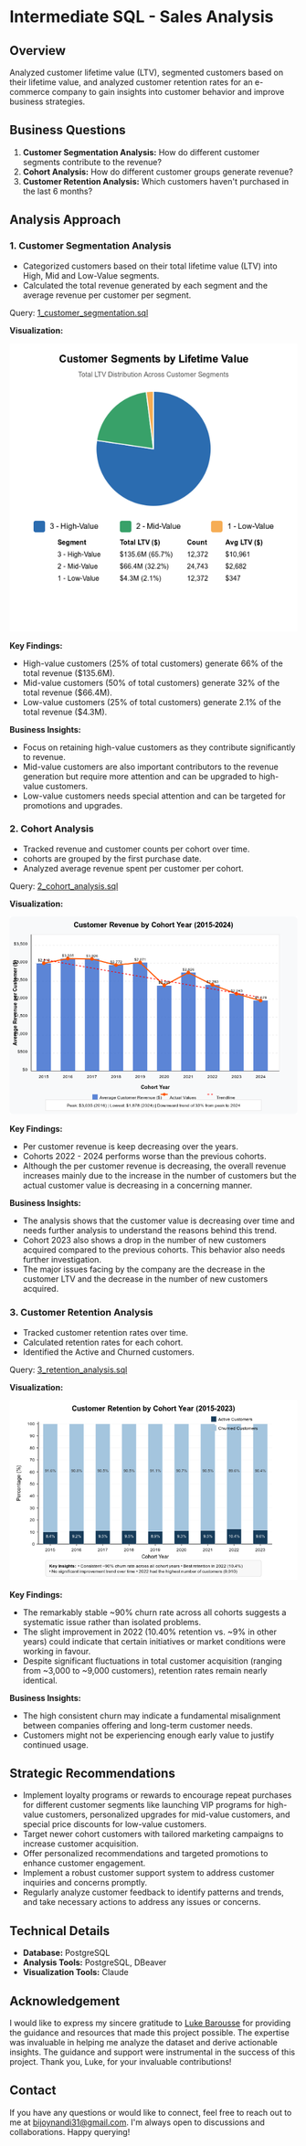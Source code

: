 # Intermediate SQL - Sales Analysis

## Overview

Analyzed customer lifetime value (LTV), segmented customers based on their lifetime value, and analyzed customer retention rates for an e-commerce company to gain insights into customer behavior and improve business strategies.

## Business Questions

1. **Customer Segmentation Analysis:** How do different customer segments contribute to the revenue?
2. **Cohort Analysis:** How do different customer groups generate revenue?
3. **Customer Retention Analysis:** Which customers haven't purchased in the last 6 months?

## Analysis Approach

### 1. Customer Segmentation Analysis
- Categorized customers based on their total lifetime value (LTV) into High, Mid and Low-Value segments.
- Calculated the total revenue generated by each segment and the average revenue per customer per segment.

Query: [1_customer_segmentation.sql](/Scripts/1_customer_segmentation.sql)

**Visualization:**

![@customer_segmentation.png](/images/2_customer_segmentation.png)

**Key Findings:**

- High-value customers (25% of total customers) generate 66% of the total revenue ($135.6M).
- Mid-value customers (50% of total customers) generate 32% of the total revenue ($66.4M).
- Low-value customers (25% of total customers) generate 2.1% of the total revenue ($4.3M).

**Business Insights:**

- Focus on retaining high-value customers as they contribute significantly to revenue.
- Mid-value customers are also important contributors to the revenue generation but require more attention and can be upgraded to high-value customers.
- Low-value customers needs special attention and can be targeted for promotions and upgrades.

### 2. Cohort Analysis
- Tracked revenue and customer counts per cohort over time.
- cohorts are grouped by the first purchase date.
- Analyzed average revenue spent per customer per cohort.

Query: [2_cohort_analysis.sql](/Scripts/2_cohort_analysis.sql)

**Visualization:**

![2_cohort_analysis.png](/images/2_cohort_analysis.png)

**Key Findings:**
- Per customer revenue is keep decreasing over the years.
- Cohorts 2022 - 2024 performs worse than the previous cohorts.
- Although the per customer revenue is decreasing, the overall revenue increases mainly due to the increase in the number of customers but the actual customer value is decreasing in a concerning manner.

**Business Insights:**
- The analysis shows that the customer value is decreasing over time and needs further analysis to understand the reasons behind this trend.
- Cohort 2023 also shows a drop in the number of new customers acquired compared to the previous cohorts. This behavior also needs further investigation.
- The major issues facing by the company are the decrease in the customer LTV and the decrease in the number of new customers acquired.

### 3. Customer Retention Analysis
- Tracked customer retention rates over time.
- Calculated retention rates for each cohort.
- Identified the Active and Churned customers.

Query: [3_retention_analysis.sql](/Scripts/3_retention_analysis.sql)

**Visualization:**

![3_retention_analysis.png](/images//3_customer_retention.png)

**Key Findings:**
- The remarkably stable ~90% churn rate across all cohorts suggests a systematic issue rather than isolated problems.
- The slight improvement in 2022 (10.40% retention vs. ~9% in other years) could indicate that certain initiatives or market conditions were working in favour.
- Despite significant fluctuations in total customer acquisition (ranging from ~3,000 to ~9,000 customers), retention rates remain nearly identical.

**Business Insights:**
- The high consistent churn may indicate a fundamental misalignment between companies offering and long-term customer needs.
- Customers might not be experiencing enough early value to justify continued usage.

## Strategic Recommendations

- Implement loyalty programs or rewards to encourage repeat purchases for different customer segments like launching VIP programs for high-value customers, personalized upgrades for mid-value customers, and special price discounts for low-value customers.
- Target newer cohort customers with tailored marketing campaigns to increase customer acquisition.
- Offer personalized recommendations and targeted promotions to enhance customer engagement.
- Implement a robust customer support system to address customer inquiries and concerns promptly.
- Regularly analyze customer feedback to identify patterns and trends, and take necessary actions to address any issues or concerns.

## Technical Details

- **Database:** PostgreSQL
- **Analysis Tools:** PostgreSQL, DBeaver
- **Visualization Tools:** Claude

## Acknowledgement

I would like to express my sincere gratitude to [Luke Barousse](https://github.com/lukebarousse) for providing the guidance and resources that made this project possible. The expertise was invaluable in helping me analyze the dataset and derive actionable insights. The guidance and support were instrumental in the success of this project. Thank you, Luke, for your invaluable contributions!

## Contact

If you have any questions or would like to connect, feel free to reach out to me at [bijoynandi31@gmail.com](mailto:bijoynandi31@gmail.com). I'm always open to discussions and collaborations. Happy querying!